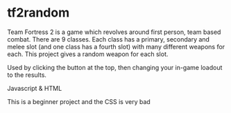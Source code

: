 # tf2random
Team Fortress 2 is a game which revolves around first person, team based combat. There are 9 classes. Each class has a primary, secondary and melee slot (and one class has a fourth slot) with many different weapons for each. This project gives a random weapon for each slot.

Used by clicking the button at the top, then changing your in-game loadout to the results.

Javascript & HTML

This is a beginner project and the CSS is very bad
